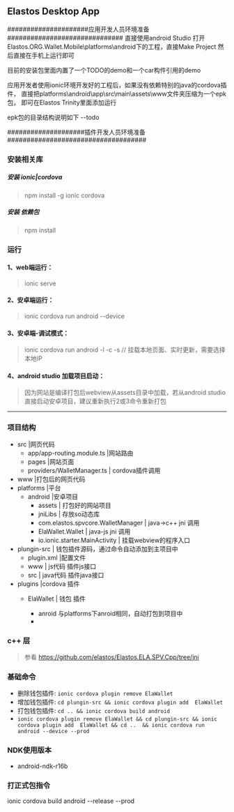 ## Elastos Desktop App


#####################应用开发人员环境准备##############################
直接使用android Studio 打开 Elastos.ORG.Wallet.Mobile\platforms\android下的工程，直接Make Project 然后直接在手机上运行即可

目前的安装包里面内置了一个TODO的demo和一个car构件引用的demo

应用开发者使用ionic环境开发好的工程后，如果没有依赖特别的java的cordova插件，
直接把platforms\android\app\src\main\assets\www文件夹压缩为一个epk包，
即可在Elastos Trinity里面添加运行

epk包的目录结构说明如下 --todo



####################插件开发人员环境准备####################################
###  安装相关库

##### 安装 ionic|cordova
> npm install -g ionic cordova 
##### 安装 依赖包
> npm install


### 运行

#### 1、web端运行：
>ionic serve 
#### 2、安卓端运行：
>ionic cordova run android --device
#### 3、安卓端-调试模式：
> ionic cordova run android -l -c -s // 挂载本地页面、实时更新，需要选择本地IP
#### 4、android studio 加载项目启动：
> 因为网站是编译打包后webview从assets目录中加载，若从android studio直接启动安卓项目，建议重新执行2或3命令重新打包


---

### 项目结构

- src |网页代码
    - app/app-routing.module.ts |网站路由
    - pages |网站页面
    - providers/WalletManager.ts | cordova插件调用  
- www |打包后的网页代码
- platforms |平台
    - android |安卓项目
        - assets | 打包好的网站项目
        - jniLibs | 存放so动态库
        - com.elastos.spvcore.WalletManager | java->c++ jni 调用
        - ElaWallet.Wallet | java-js jni 调用
        - io.ionic.starter.MainActivity | 挂载webview的程序入口
- plungin-src | 钱包插件源码，通过命令自动添加到主项目中
    - plugin.xml |配置文件
    - www |  js代码 插件js接口
    - src |  java代码 插件java接口
- plugins |cordova 插件
    - ElaWallet | 钱包 插件 
       
        - anroid 与platforms下anroid相同，自动打包到项目中
        - 
### c++ 层
> 参看 https://github.com/elastos/Elastos.ELA.SPV.Cpp/tree/jni


### 基础命令
* 删除钱包插件: `ionic cordova plugin remove ElaWallet`
* 增加钱包插件: `cd plungin-src && ionic cordova plugin add  ElaWallet`
* 打包钱包插件: `cd .. && ionic cordova build android`
* `ionic cordova plugin remove ElaWallet && cd plungin-src && ionic cordova plugin add  ElaWallet && cd ..  && ionic cordova run android --device --prod`

### NDK使用版本
* android-ndk-r16b

### 打正式包指令
ionic cordova build android --release --prod



